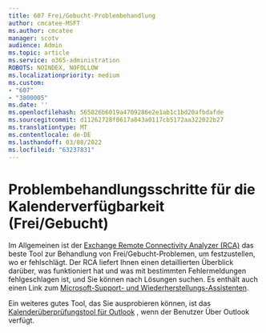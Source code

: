 ```yaml
---
title: 607 Frei/Gebucht-Problembehandlung
author: cmcatee-MSFT
ms.author: cmcatee
manager: scotv
audience: Admin
ms.topic: article
ms.service: o365-administration
ROBOTS: NOINDEX, NOFOLLOW
ms.localizationpriority: medium
ms.custom:
- "607"
- "3800005"
ms.date: ''
ms.openlocfilehash: 565826b6019a4709286e2e1ab1c1bd20afbdafde
ms.sourcegitcommit: d11262728f0617a843a0117cb5172aa322022b27
ms.translationtype: MT
ms.contentlocale: de-DE
ms.lasthandoff: 03/08/2022
ms.locfileid: "63237831"
---
```

# <a name="troubleshooting-steps-for-calendar-availability-freebusy"></a>Problembehandlungsschritte für die Kalenderverfügbarkeit (Frei/Gebucht)

Im Allgemeinen ist der [Exchange Remote Connectivity Analyzer (RCA)](https://testconnectivity.microsoft.com/tests/FreeBusy/input) das beste Tool zur Behandlung von Frei/Gebucht-Problemen, um festzustellen, wo er fehlschlägt. Der RCA liefert Ihnen einen detaillierten Überblick darüber, was funktioniert hat und was mit bestimmten Fehlermeldungen fehlgeschlagen ist, und Sie können nach Lösungen suchen. Es enthält auch einen Link zum [Microsoft-Support- und Wiederherstellungs-Assistenten](https://diagnostics.office.com/).

Ein weiteres gutes Tool, das Sie ausprobieren können, ist das [Kalenderüberprüfungstool für Outlook](https://www.microsoft.com/download/details.aspx?id=28786) , wenn der Benutzer Über Outlook verfügt.

